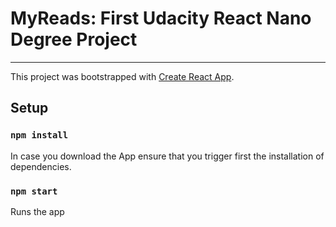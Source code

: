 # MyReads: First Udacity React Nano Degree Project
---

This project was bootstrapped with [Create React App](https://github.com/facebookincubator/create-react-app).


Setup
---

### `npm install`

In case you download the App ensure that you trigger first the installation of dependencies.

### `npm start`

Runs the app 
